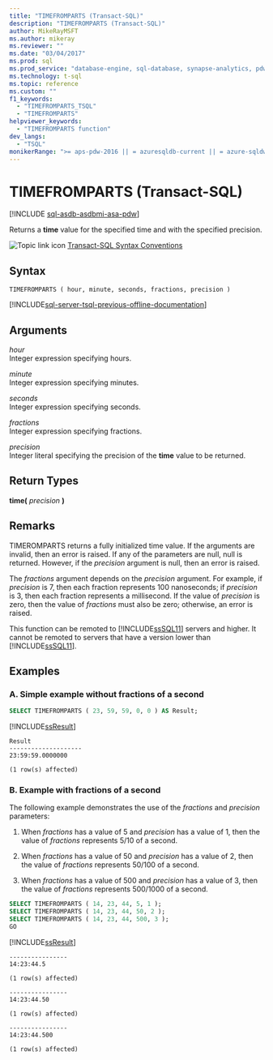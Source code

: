 ```yaml
---
title: "TIMEFROMPARTS (Transact-SQL)"
description: "TIMEFROMPARTS (Transact-SQL)"
author: MikeRayMSFT
ms.author: mikeray
ms.reviewer: ""
ms.date: "03/04/2017"
ms.prod: sql
ms.prod_service: "database-engine, sql-database, synapse-analytics, pdw"
ms.technology: t-sql
ms.topic: reference
ms.custom: ""
f1_keywords:
  - "TIMEFROMPARTS_TSQL"
  - "TIMEFROMPARTS"
helpviewer_keywords:
  - "TIMEFROMPARTS function"
dev_langs:
  - "TSQL"
monikerRange: ">= aps-pdw-2016 || = azuresqldb-current || = azure-sqldw-latest || >= sql-server-2016 || >= sql-server-linux-2017 || = azuresqldb-mi-current"
---
```

# TIMEFROMPARTS (Transact-SQL)
[!INCLUDE [sql-asdb-asdbmi-asa-pdw](../../includes/applies-to-version/sql-asdb-asdbmi-asa-pdw.md)]

  Returns a **time** value for the specified time and with the specified precision.  
  
 ![Topic link icon](../../database-engine/configure-windows/media/topic-link.gif "Topic link icon") [Transact-SQL Syntax Conventions](../../t-sql/language-elements/transact-sql-syntax-conventions-transact-sql.md)  
  
## Syntax  
  
```syntaxsql
TIMEFROMPARTS ( hour, minute, seconds, fractions, precision )  
```  
  
[!INCLUDE[sql-server-tsql-previous-offline-documentation](../../includes/sql-server-tsql-previous-offline-documentation.md)]

## Arguments
 *hour*  
 Integer expression specifying hours.  
  
 *minute*  
 Integer expression specifying minutes.  
  
 *seconds*  
 Integer expression specifying seconds.  
  
 *fractions*  
 Integer expression specifying fractions.  
  
 *precision*  
 Integer literal specifying the precision of the **time** value to be returned.  
  
## Return Types  
 **time(** *precision* **)**  
  
## Remarks  
 TIMEROMPARTS returns a fully initialized time value. If the arguments are invalid, then an error is raised. If any of the parameters are null, null is returned. However, if the *precision* argument is null, then an error is raised.  
  
 The *fractions* argument depends on the *precision* argument. For example, if *precision* is 7, then each fraction represents 100 nanoseconds; if *precision* is 3, then each fraction represents a millisecond. If the value of *precision* is zero, then the value of *fractions* must also be zero; otherwise, an error is raised.  
  
 This function can be remoted to [!INCLUDE[ssSQL11](../../includes/sssql11-md.md)] servers and higher. It cannot be remoted to servers that have a version lower than [!INCLUDE[ssSQL11](../../includes/sssql11-md.md)].  
  
## Examples  
  
### A. Simple example without fractions of a second  
  
```sql
SELECT TIMEFROMPARTS ( 23, 59, 59, 0, 0 ) AS Result;  
```  
  
 [!INCLUDE[ssResult](../../includes/ssresult-md.md)]  
  
```  
Result  
--------------------  
23:59:59.0000000  
  
(1 row(s) affected)  
```  
  
### B. Example with fractions of a second  
 The following example demonstrates the use of the *fractions* and *precision* parameters:  
  
1.  When *fractions* has a value of 5 and *precision* has a value of 1, then the value of *fractions* represents 5/10 of a second.  
  
2.  When *fractions* has a value of 50 and *precision* has a value of 2, then the value of *fractions* represents 50/100 of a second.  
  
3.  When *fractions* has a value of 500 and *precision* has a value of 3, then the value of *fractions* represents 500/1000 of a second.  
  
```sql  
SELECT TIMEFROMPARTS ( 14, 23, 44, 5, 1 );  
SELECT TIMEFROMPARTS ( 14, 23, 44, 50, 2 );  
SELECT TIMEFROMPARTS ( 14, 23, 44, 500, 3 );  
GO  
```  
  
 [!INCLUDE[ssResult](../../includes/ssresult-md.md)]  
  
```  
----------------  
14:23:44.5  
  
(1 row(s) affected)  
  
----------------  
14:23:44.50  
  
(1 row(s) affected)  
  
----------------  
14:23:44.500  
  
(1 row(s) affected)  
```  
  


